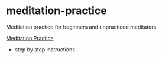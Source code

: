 # meditation-practice
Meditation practice for beginners and unpracticed meditators

[Meditation Practice](https://github.com/unboagable/meditation-practice/blob/main/Meditation%20Practice.md)
* step by step instructions
